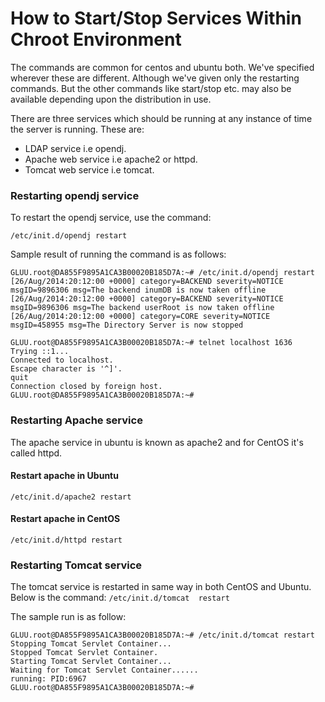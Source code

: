 # How to Start/Stop Services Within Chroot Environment

The commands are common for centos and ubuntu both.
We've specified wherever these are different.
Although we've given only the restarting commands.
But the other commands like start/stop etc. may also be available depending upon the distribution in use.

There are three services which should be running at any instance of time the server is running.
These are:

* LDAP service i.e opendj.
* Apache web service i.e apache2 or httpd.
* Tomcat web service i.e tomcat. 

### Restarting opendj service

To restart the opendj service, use the command:

`/etc/init.d/opendj restart` 

Sample result of running the command is as follows:

	GLUU.root@DA855F9895A1CA3B00020B185D7A:~# /etc/init.d/opendj restart
	[26/Aug/2014:20:12:00 +0000] category=BACKEND severity=NOTICE msgID=9896306 msg=The backend inumDB is now taken offline
	[26/Aug/2014:20:12:00 +0000] category=BACKEND severity=NOTICE msgID=9896306 msg=The backend userRoot is now taken offline
	[26/Aug/2014:20:12:00 +0000] category=CORE severity=NOTICE msgID=458955 msg=The Directory Server is now stopped
	
	GLUU.root@DA855F9895A1CA3B00020B185D7A:~# telnet localhost 1636
	Trying ::1...
	Connected to localhost.
	Escape character is '^]'.
	quit
	Connection closed by foreign host.
	GLUU.root@DA855F9895A1CA3B00020B185D7A:~# 
	


### Restarting Apache service 

The apache service in ubuntu is known as apache2 and for CentOS it's called httpd.

#### Restart apache in Ubuntu

`/etc/init.d/apache2 restart`

#### Restart apache in CentOS

`/etc/init.d/httpd restart`



### Restarting Tomcat service

The tomcat service is restarted in same way in both CentOS and Ubuntu.
Below is the command:
`/etc/init.d/tomcat  restart` 

The sample run is as follow:

	GLUU.root@DA855F9895A1CA3B00020B185D7A:~# /etc/init.d/tomcat restart
	Stopping Tomcat Servlet Container...
	Stopped Tomcat Servlet Container.
	Starting Tomcat Servlet Container...
	Waiting for Tomcat Servlet Container......
	running: PID:6967
	GLUU.root@DA855F9895A1CA3B00020B185D7A:~# 

